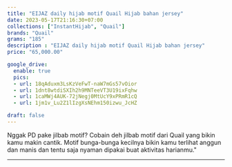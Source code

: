 ```yaml
---
title: "EIJAZ daily hijab motif Quail Hijab bahan jersey"
date: 2023-05-17T21:16:30+07:00
collections: ["InstantHijab", "Quail"]
brands: "Quail"
grams: "185"
description : "EIJAZ daily hijab motif Quail Hijab bahan jersey"
price: "65,000.00"

google_drive:
  enable: true
  pics:
  - url: 18qAduxm3LsKzVeFwT-naW7mGs57vOior
  - url: 1dnt8wtdiSXIh2h9MNTeeVT3U19ixFqhw
  - url: 1caMWj4AUK-72jNegj0MtUcY9xPRmR1cQ
  - url: 1jm1v_Lu2Z1lIzgXsNEhm150izwu_JcHZ

draft: false
---
```


Nggak PD pake jilbab motif? Cobain deh jilbab motif dari Quail yang bikin kamu makin cantik. Motif bunga-bunga kecilnya bikin kamu terlihat anggun dan manis dan tentu saja nyaman dipakai buat aktivitas harianmu."

-----------    
 
